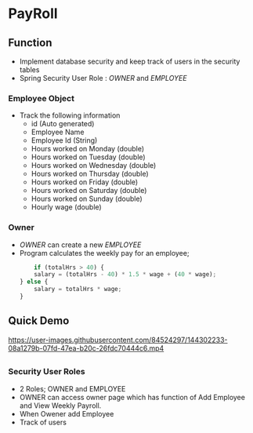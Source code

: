 # PayRoll
## Function
- Implement database security and keep track of users in the security tables
- Spring Security User Role : *OWNER* and *EMPLOYEE*
### Employee Object
- Track the following information
  - id (Auto generated)
  - Employee Name 
  - Employee Id (String)
  - Hours worked on Monday (double)
  - Hours worked on Tuesday (double)
  - Hours worked on Wednesday (double)
  - Hours worked on Thursday (double)
  - Hours worked on Friday (double)
  - Hours worked on Saturday (double)
  - Hours worked on Sunday (double)
  - Hourly wage (double)
  
### Owner
- *OWNER* can create a new *EMPLOYEE*
- Program calculates the weekly pay for an employee;
	```ts
    	if (totalHrs > 40) {
		salary = (totalHrs - 40) * 1.5 * wage + (40 * wage);
	} else {
		salary = totalHrs * wage;
	}
	```



## Quick Demo

https://user-images.githubusercontent.com/84524297/144302233-08a1279b-07fd-47ea-b20c-26fdc70444c6.mp4

## 

### Security User Roles
- 2 Roles; OWNER and EMPLOYEE
- OWNER can access owner page which has function of Add Employee and View Weekly Payroll.
- When Owener add Employee 
- Track of users  
